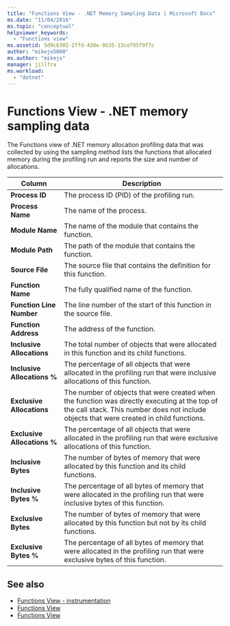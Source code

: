 ```yaml
---
title: "Functions View - .NET Memory Sampling Data | Microsoft Docs"
ms.date: "11/04/2016"
ms.topic: "conceptual"
helpviewer_keywords:
  - "Functions view"
ms.assetid: 5d9c6302-2ffd-430e-9535-13ce795f9f7c
author: "mikejo5000"
ms.author: "mikejo"
manager: jillfra
ms.workload:
  - "dotnet"
---
```

# Functions View - .NET memory sampling data
The Functions view of .NET memory allocation profiling data that was collected by using the sampling method lists the functions that allocated memory during the profiling run and reports the size and number of allocations.

|Column|Description|
|------------|-----------------|
|**Process ID**|The process ID (PID) of the profiling run.|
|**Process Name**|The name of the process.|
|**Module Name**|The name of the module that contains the function.|
|**Module Path**|The path of the module that contains the function.|
|**Source File**|The source file that contains the definition for this function.|
|**Function Name**|The fully qualified name of the function.|
|**Function Line Number**|The line number of the start of this function in the source file.|
|**Function Address**|The address of the function.|
|**Inclusive Allocations**|The total number of objects that were allocated in this function and its child functions.|
|**Inclusive Allocations %**|The percentage of all objects that were allocated in the profiling run that were inclusive allocations of this function.|
|**Exclusive Allocations**|The number of objects that were created when the function was directly executing at the top of the call stack. This number does not include objects that were created in child functions.|
|**Exclusive Allocations %**|The percentage of all objects that were allocated in the profiling run that were exclusive allocations of this function.|
|**Inclusive Bytes**|The number of bytes of memory that were allocated by this function and its child functions.|
|**Inclusive Bytes %**|The percentage of all bytes of memory that were allocated in the profiling run that were inclusive bytes of this function.|
|**Exclusive Bytes**|The number of bytes of memory that were allocated by this function but not by its child functions.|
|**Exclusive Bytes %**|The percentage of all bytes of memory that were allocated in the profiling run that were exclusive bytes of this function.|

## See also
- [Functions View - instrumentation](../profiling/functions-view-dotnet-memory-instrumentation-data.md)
- [Functions View](../profiling/functions-view-sampling-data.md)
- [Functions View](../profiling/functions-view-instrumentation-data.md)